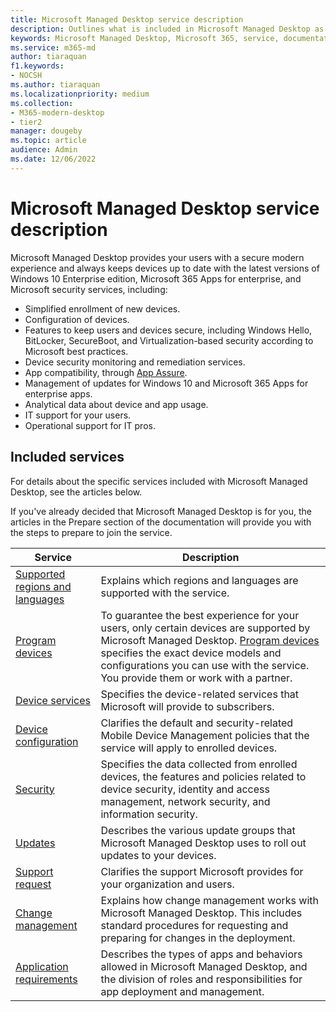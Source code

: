 ```yaml
---
title: Microsoft Managed Desktop service description 
description: Outlines what is included in Microsoft Managed Desktop as a service
keywords: Microsoft Managed Desktop, Microsoft 365, service, documentation
ms.service: m365-md
author: tiaraquan
f1.keywords:
- NOCSH
ms.author: tiaraquan
ms.localizationpriority: medium
ms.collection: 
- M365-modern-desktop
- tier2
manager: dougeby
ms.topic: article
audience: Admin
ms.date: 12/06/2022
---
```


# Microsoft Managed Desktop service description

Microsoft Managed Desktop provides your users with a secure modern experience and always keeps devices up to date with the latest versions of Windows 10 Enterprise edition, Microsoft 365 Apps for enterprise, and Microsoft security services, including:

- Simplified enrollment of new devices.
- Configuration of devices.
- Features to keep users and devices secure, including Windows Hello, BitLocker, SecureBoot, and Virtualization-based security according to Microsoft best practices.
- Device security monitoring and remediation services.
- App compatibility, through [App Assure](/fasttrack/products-and-capabilities#app-assure).
- Management of updates for Windows 10 and Microsoft 365 Apps for enterprise apps.
- Analytical data about device and app usage.
- IT support for your users.
- Operational support for IT pros.

## Included services

For details about the specific services included with Microsoft Managed Desktop, see the articles below.

If you've already decided that Microsoft Managed Desktop is for you, the articles in the Prepare section of the documentation will provide you with the steps to prepare to join the service.

| Service | Description |
| ----- | ----- |
| [Supported regions and languages](../overview/regions-languages.md) | Explains which regions and languages are supported with the service. |
| [Program devices](../prepare/device-requirements.md) | To guarantee the best experience for your users, only certain devices are supported by Microsoft Managed Desktop. [Program devices](../prepare/device-requirements.md) specifies the exact device models and configurations you can use with the service. You provide them or work with a partner. |
| [Device services](../overview/device-services.md) | Specifies the device-related services that Microsoft will provide to subscribers.
| [Device configuration](../operate/device-policies.md) | Clarifies the default and security-related Mobile Device Management policies that the service will apply to enrolled devices. |
| [Security](../overview/security-technologies.md) | Specifies the data collected from enrolled devices, the features and policies related to device security, identity and access management, network security, and information security. |
| [Updates](../operate/updates.md) | Describes the various update groups that Microsoft Managed Desktop uses to roll out updates to your devices.
| [Support request](../operate/support-request.md) | Clarifies the support Microsoft provides for your organization and users. |
| [Change management](../overview/change-management.md) | Explains how change management works with Microsoft Managed Desktop. This includes standard procedures for requesting and preparing for changes in the deployment. |
| [Application requirements](../prepare/app-requirements.md) | Describes the types of apps and behaviors allowed in Microsoft Managed Desktop, and the division of roles and responsibilities for app deployment and management. |
